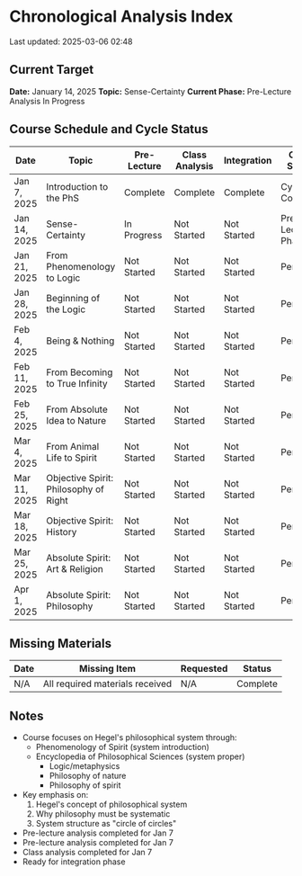 # Chronological Analysis Index

Last updated: 2025-03-06 02:48

## Current Target
**Date:** January 14, 2025
**Topic:** Sense-Certainty
**Current Phase:** Pre-Lecture Analysis In Progress

## Course Schedule and Cycle Status

| Date | Topic | Pre-Lecture | Class Analysis | Integration | Cycle Status |
|------|-------|-------------|----------------|-------------|--------------|
| Jan 7, 2025 | Introduction to the PhS | Complete | Complete | Complete | Cycle Complete |
| Jan 14, 2025 | Sense-Certainty | In Progress | Not Started | Not Started | Pre-Lecture Phase |
| Jan 21, 2025 | From Phenomenology to Logic | Not Started | Not Started | Not Started | Pending |
| Jan 28, 2025 | Beginning of the Logic | Not Started | Not Started | Not Started | Pending |
| Feb 4, 2025 | Being & Nothing | Not Started | Not Started | Not Started | Pending |
| Feb 11, 2025 | From Becoming to True Infinity | Not Started | Not Started | Not Started | Pending |
| Feb 25, 2025 | From Absolute Idea to Nature | Not Started | Not Started | Not Started | Pending |
| Mar 4, 2025 | From Animal Life to Spirit | Not Started | Not Started | Not Started | Pending |
| Mar 11, 2025 | Objective Spirit: Philosophy of Right | Not Started | Not Started | Not Started | Pending |
| Mar 18, 2025 | Objective Spirit: History | Not Started | Not Started | Not Started | Pending |
| Mar 25, 2025 | Absolute Spirit: Art & Religion | Not Started | Not Started | Not Started | Pending |
| Apr 1, 2025 | Absolute Spirit: Philosophy | Not Started | Not Started | Not Started | Pending |

## Missing Materials

| Date | Missing Item | Requested | Status |
|------|-------------|-----------|--------|
| N/A | All required materials received | N/A | Complete |

## Notes
- Course focuses on Hegel's philosophical system through:
  - Phenomenology of Spirit (system introduction)
  - Encyclopedia of Philosophical Sciences (system proper)
    * Logic/metaphysics
    * Philosophy of nature
    * Philosophy of spirit
- Key emphasis on:
  1. Hegel's concept of philosophical system
  2. Why philosophy must be systematic
  3. System structure as "circle of circles"
- Pre-lecture analysis completed for Jan 7
- Pre-lecture analysis completed for Jan 7
- Class analysis completed for Jan 7
- Ready for integration phase
